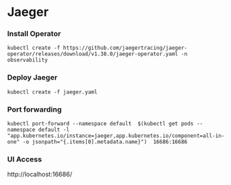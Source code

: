 # Jaeger

### Install Operator
```
kubectl create -f https://github.com/jaegertracing/jaeger-operator/releases/download/v1.38.0/jaeger-operator.yaml -n observability
```

### Deploy Jaeger
```
kubectl create -f jaeger.yaml
```

### Port forwarding
```
kubectl port-forward --namespace default  $(kubectl get pods --namespace default -l "app.kubernetes.io/instance=jaeger,app.kubernetes.io/component=all-in-one" -o jsonpath="{.items[0].metadata.name}")  16686:16686
```

### UI Access
http://localhost:16686/